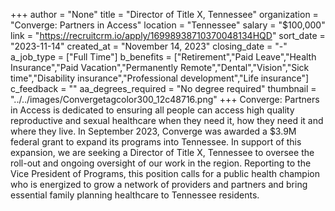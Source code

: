 +++
author = "None"
title = "Director of Title X, Tennessee"
organization = "Converge: Partners in Access"
location = "Tennessee"
salary = "$100,000"
link = "https://recruitcrm.io/apply/16998938710370048134HQD"
sort_date = "2023-11-14"
created_at = "November 14, 2023"
closing_date = "-"
a_job_type = ["Full Time"]
b_benefits = ["Retirement","Paid Leave","Health Insurance","Paid Vacation","Permanently Remote","Dental","Vision","Sick time","Disability insurance","Professional development","Life insurance"]
c_feedback = ""
aa_degrees_required = "No degree required"
thumbnail = "../../images/Convergetagcolor300_12c48716.png"
+++
Converge: Partners in Access is dedicated to ensuring all people can access high quality reproductive and sexual healthcare when they need it, how they need it and where they live. In September 2023, Converge was awarded a $3.9M federal grant to expand its programs into Tennessee. In support of this expansion, we are seeking a Director of Title X, Tennessee to oversee the roll-out and ongoing oversight of our work in the region. Reporting to the Vice President of Programs, this position calls for a public health champion who is energized to grow a network of providers and partners and bring essential family planning healthcare to Tennessee residents.  